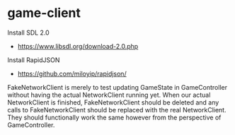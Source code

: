 # game-client

Install SDL 2.0

* https://www.libsdl.org/download-2.0.php

Install RapidJSON

* https://github.com/miloyip/rapidjson/

FakeNetworkClient is merely to test updating GameState in GameController without
having the actual NetworkClient running yet.  When our actual NetworkClient is
finished, FakeNetworkClient should be deleted and any calls to FakeNetworkClient
should be replaced with the real NetworkClient.  They should functionally work the
same however from the perspective of GameController.